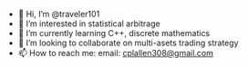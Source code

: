 - 👋 Hi, I’m @traveler101
- 👀 I’m interested in statistical arbitrage
- 🌱 I’m currently learning C++, discrete mathematics
- 💞️ I’m looking to collaborate on multi-asets trading strategy
- 📫 How to reach me: email: cplallen308@gmail.com

<!---
traveler101/traveler101 is a ✨ special ✨ repository because its `README.md` (this file) appears on your GitHub profile.
You can click the Preview link to take a look at your changes.
--->
